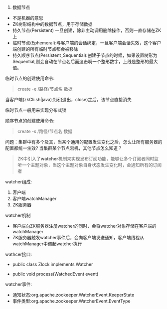 
1. 数据节点

- 不是机器的意思
- ZK树形结构中的数据节点，用于存储数据
- 持久节点(Persistent) 一旦创建，除非主动调用删除操作，否则一直存储在ZK上
- 临时节点(Ephemeral):与客户端的会话绑定，一旦客户端会话失效，这个客户端创建的所有临时节点都会被移除
- 持久顺序节点(Persistent_Sequential):创建子节点的时候，如果设置树形为Sequential,则会自动在节点名后面追击啊一个整形数字，上线是整形的最大值。

临时节点的创建使用命令: 

> create -e /路径/节点名 数据 

当客户端(zkCli.sh|java)关闭(退出，close)之后，该节点直接消失

临时节点一般用来实现分布式锁

顺序节点的创建使用命令: 

> create -s /路径/节点名 数据

问题：集群中有多个及其，当某个通用的配置发生变化之后，怎么让所有服务器的配置都统一生效?
当集群某个节点宕机，其他节点怎么知道？

> ZK中引入了**watcher**机制来实现发布订阅功能，能够让多个订阅者同时监听一个主题对象，当这个主题对象自身状态发生变化时，会通知所有的订阅者

watcher组成:

1. 客户端
2. 客户端watchManager
3. ZK服务器

watcher机制

- 客户端向ZK服务器注册watcher的同时，会将watcher对象存储在客户端的watchManager
- ZK服务器触发watcher事件后，会向客户端发送通知，客户端线程从watchManager中调起watcher执行

wathcer接口:

- public class Zlock implements Watcher

- public void process(WatchedEvent event)

watcher事件:

- 通知状态:org.apache.zookeeper.WatcherEvent.KeeperState
- 事件类型:org.apache.zookeeper.WatcherEvent.EventType




